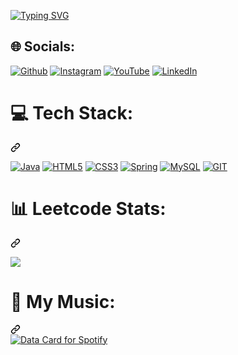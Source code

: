 <a href="https://git.io/typing-svg"><img src="https://readme-typing-svg.demolab.com?font=Fira+Code&size=30&pause=1000&center=true&vCenter=true&random=false&width=435&lines=Hi%2C+i'm+Weasel%F0%9F%91%8B+" alt="Typing SVG" /></a>


<h2 class="heading-element" dir="auto">🌐 Socials:</h2>

<a href="https://github.com/wonderWeasel01"><img src="https://camo.githubusercontent.com/04a3c6898f8619dac42c1831918b63ab589503d77a5bd31e371591dbeb517b01/68747470733a2f2f696d672e736869656c64732e696f2f62616467652f4769746875622d25323332343139326544412e7376673f6c6f676f3d676974687562266c6f676f436f6c6f723d7768697465" alt="Github" data-canonical-src="https://img.shields.io/badge/Github-%2324192eDA.svg?logo=github&amp;logoColor=white" style="max-width: 100%;"></a>
<a href="https://www.instagram.com/xanderwentzel/" rel="nofollow"><img src="https://camo.githubusercontent.com/3ad821fc2ec8e5389509e2262efe64bbab486ae3bfa9abf43bae910f1d3fc134/68747470733a2f2f696d672e736869656c64732e696f2f62616467652f496e7374616772616d2d2532334534343035462e7376673f6c6f676f3d496e7374616772616d266c6f676f436f6c6f723d7768697465" alt="Instagram" data-canonical-src="https://img.shields.io/badge/Instagram-%23E4405F.svg?logo=Instagram&amp;logoColor=white" style="max-width: 100%;"></a>
<a href="https://www.youtube.com/channel/UCYZu9_zI2dkfo-yIhvwUyfA" rel="nofollow"><img src="https://camo.githubusercontent.com/1858ead1d0f50ea4b8cc7f82561c2956651655375f19867316e5b6a9960e0b40/68747470733a2f2f696d672e736869656c64732e696f2f62616467652f596f75547562652d2532334646303030302e7376673f6c6f676f3d596f7554756265266c6f676f436f6c6f723d7768697465" alt="YouTube" data-canonical-src="https://img.shields.io/badge/YouTube-%23FF0000.svg?logo=YouTube&amp;logoColor=white" style="max-width: 100%;"></a>
<a href="https://www.linkedin.com/in/alexander-wentzel-621654196/" rel="nofollow"><img src="https://camo.githubusercontent.com/d94940866c98cb4fca5783c4e8ac95776d2f52df6bbf3d5ab9e30d76836f30ae/68747470733a2f2f696d672e736869656c64732e696f2f62616467652f4c696e6b6564496e2d2532333030373742352e7376673f6c6f676f3d6c696e6b6564696e266c6f676f436f6c6f723d7768697465" alt="LinkedIn" data-canonical-src="https://img.shields.io/badge/LinkedIn-%230077B5.svg?logo=linkedin&amp;logoColor=white" style="max-width: 100%;"></a>


<div class="markdown-heading" dir="auto"><h1 class="heading-element" dir="auto">💻 Tech Stack:</h1><a id="user-content--tech-stack" class="anchor" aria-label="Permalink: 💻 Tech Stack:" href="#-tech-stack"><svg class="octicon octicon-link" viewBox="0 0 16 16" version="1.1" width="16" height="16" aria-hidden="true"><path d="m7.775 3.275 1.25-1.25a3.5 3.5 0 1 1 4.95 4.95l-2.5 2.5a3.5 3.5 0 0 1-4.95 0 .751.751 0 0 1 .018-1.042.751.751 0 0 1 1.042-.018 1.998 1.998 0 0 0 2.83 0l2.5-2.5a2.002 2.002 0 0 0-2.83-2.83l-1.25 1.25a.751.751 0 0 1-1.042-.018.751.751 0 0 1-.018-1.042Zm-4.69 9.64a1.998 1.998 0 0 0 2.83 0l1.25-1.25a.751.751 0 0 1 1.042.018.751.751 0 0 1 .018 1.042l-1.25 1.25a3.5 3.5 0 1 1-4.95-4.95l2.5-2.5a3.5 3.5 0 0 1 4.95 0 .751.751 0 0 1-.018 1.042.751.751 0 0 1-1.042.018 1.998 1.998 0 0 0-2.83 0l-2.5 2.5a1.998 1.998 0 0 0 0 2.83Z"></path></svg></a></div>

<a target="_blank" rel="noopener noreferrer nofollow" href="https://camo.githubusercontent.com/74110d8500c8a567647716dab1668dba40f9dd401dfee678fafc51220738cd0c/68747470733a2f2f696d672e736869656c64732e696f2f62616467652f6a6176612d2532334544384230302e7376673f7374796c653d706c6173746963266c6f676f3d6f70656e6a646b266c6f676f436f6c6f723d7768697465"><img src="https://camo.githubusercontent.com/74110d8500c8a567647716dab1668dba40f9dd401dfee678fafc51220738cd0c/68747470733a2f2f696d672e736869656c64732e696f2f62616467652f6a6176612d2532334544384230302e7376673f7374796c653d706c6173746963266c6f676f3d6f70656e6a646b266c6f676f436f6c6f723d7768697465" alt="Java" data-canonical-src="https://img.shields.io/badge/java-%23ED8B00.svg?style=plastic&amp;logo=openjdk&amp;logoColor=white" style="max-width: 100%;"></a>
<a target="_blank" rel="noopener noreferrer nofollow" href="https://camo.githubusercontent.com/7a56067a2e98b60d86017a8288360e5f56c7e7efdb25e73846474a8013c1d6b1/68747470733a2f2f696d672e736869656c64732e696f2f62616467652f68746d6c352d2532334533344632362e7376673f7374796c653d706c6173746963266c6f676f3d68746d6c35266c6f676f436f6c6f723d7768697465"><img src="https://camo.githubusercontent.com/7a56067a2e98b60d86017a8288360e5f56c7e7efdb25e73846474a8013c1d6b1/68747470733a2f2f696d672e736869656c64732e696f2f62616467652f68746d6c352d2532334533344632362e7376673f7374796c653d706c6173746963266c6f676f3d68746d6c35266c6f676f436f6c6f723d7768697465" alt="HTML5" data-canonical-src="https://img.shields.io/badge/html5-%23E34F26.svg?style=plastic&amp;logo=html5&amp;logoColor=white" style="max-width: 100%;"></a>
<a target="_blank" rel="noopener noreferrer nofollow" href="https://camo.githubusercontent.com/26c5573c32755d25305421d54badb7dc11105c583cf5cd69be709d8a125bb932/68747470733a2f2f696d672e736869656c64732e696f2f62616467652f637373332d2532333135373242362e7376673f7374796c653d706c6173746963266c6f676f3d63737333266c6f676f436f6c6f723d7768697465"><img src="https://camo.githubusercontent.com/26c5573c32755d25305421d54badb7dc11105c583cf5cd69be709d8a125bb932/68747470733a2f2f696d672e736869656c64732e696f2f62616467652f637373332d2532333135373242362e7376673f7374796c653d706c6173746963266c6f676f3d63737333266c6f676f436f6c6f723d7768697465" alt="CSS3" data-canonical-src="https://img.shields.io/badge/css3-%231572B6.svg?style=plastic&amp;logo=css3&amp;logoColor=white" style="max-width: 100%;"></a>
<a target="_blank" rel="noopener noreferrer nofollow" href="https://camo.githubusercontent.com/e7558d6a6881f3f90bf39b96f3977836437d8a05b0de733c74faf91b68e4af43/68747470733a2f2f696d672e736869656c64732e696f2f62616467652f737072696e672d2532333644423333462e7376673f7374796c653d706c6173746963266c6f676f3d737072696e67266c6f676f436f6c6f723d7768697465"><img src="https://camo.githubusercontent.com/e7558d6a6881f3f90bf39b96f3977836437d8a05b0de733c74faf91b68e4af43/68747470733a2f2f696d672e736869656c64732e696f2f62616467652f737072696e672d2532333644423333462e7376673f7374796c653d706c6173746963266c6f676f3d737072696e67266c6f676f436f6c6f723d7768697465" alt="Spring" data-canonical-src="https://img.shields.io/badge/spring-%236DB33F.svg?style=plastic&amp;logo=spring&amp;logoColor=white" style="max-width: 100%;"></a>
<a target="_blank" rel="noopener noreferrer nofollow" href="https://camo.githubusercontent.com/bdf366cb03dc5d7ab19b02ea8558f0dafe3294f8a2c749815cde4243ded350cb/68747470733a2f2f696d672e736869656c64732e696f2f62616467652f6d7973716c2d2532333030303030662e7376673f7374796c653d706c6173746963266c6f676f3d6d7973716c266c6f676f436f6c6f723d7768697465"><img src="https://camo.githubusercontent.com/bdf366cb03dc5d7ab19b02ea8558f0dafe3294f8a2c749815cde4243ded350cb/68747470733a2f2f696d672e736869656c64732e696f2f62616467652f6d7973716c2d2532333030303030662e7376673f7374796c653d706c6173746963266c6f676f3d6d7973716c266c6f676f436f6c6f723d7768697465" alt="MySQL" data-canonical-src="https://img.shields.io/badge/mysql-%2300000f.svg?style=plastic&amp;logo=mysql&amp;logoColor=white" style="max-width: 100%;"></a>
<a target="_blank" rel="noopener noreferrer nofollow" href="https://camo.githubusercontent.com/dbcc6480df049207367a3818a9acdd13118dcd9a35405083cbe024017f66819b/68747470733a2f2f696d672e736869656c64732e696f2f62616467652f4769742d6663366432363f7374796c653d706c6173746963266c6f676f3d676974266c6f676f436f6c6f723d7768697465"><img src="https://camo.githubusercontent.com/dbcc6480df049207367a3818a9acdd13118dcd9a35405083cbe024017f66819b/68747470733a2f2f696d672e736869656c64732e696f2f62616467652f4769742d6663366432363f7374796c653d706c6173746963266c6f676f3d676974266c6f676f436f6c6f723d7768697465" alt="GIT" data-canonical-src="https://img.shields.io/badge/Git-fc6d26?style=plastic&amp;logo=git&amp;logoColor=white" style="max-width: 100%;"></a>


<div class="markdown-heading" dir="auto"><h1 class="heading-element" dir="auto">📊 Leetcode Stats:</h1><a id="user-content--tech-stack" class="anchor" aria-label="Permalink: 💻 Tech Stack:" href="#-tech-stack"><svg class="octicon octicon-link" viewBox="0 0 16 16" version="1.1" width="16" height="16" aria-hidden="true"><path d="m7.775 3.275 1.25-1.25a3.5 3.5 0 1 1 4.95 4.95l-2.5 2.5a3.5 3.5 0 0 1-4.95 0 .751.751 0 0 1 .018-1.042.751.751 0 0 1 1.042-.018 1.998 1.998 0 0 0 2.83 0l2.5-2.5a2.002 2.002 0 0 0-2.83-2.83l-1.25 1.25a.751.751 0 0 1-1.042-.018.751.751 0 0 1-.018-1.042Zm-4.69 9.64a1.998 1.998 0 0 0 2.83 0l1.25-1.25a.751.751 0 0 1 1.042.018.751.751 0 0 1 .018 1.042l-1.25 1.25a3.5 3.5 0 1 1-4.95-4.95l2.5-2.5a3.5 3.5 0 0 1 4.95 0 .751.751 0 0 1-.018 1.042.751.751 0 0 1-1.042.018 1.998 1.998 0 0 0-2.83 0l-2.5 2.5a1.998 1.998 0 0 0 0 2.83Z"></path></svg></a></div>

![](https://leetcard.jacoblin.cool/WonderWeasel01?site=us)


<div class="markdown-heading" dir="auto"><h1 class="heading-element" dir="auto">🎵 My Music:</h1><a id="user-content--tech-stack" class="anchor" aria-label="Permalink: 💻 Tech Stack:" href="#-tech-stack"><svg class="octicon octicon-link" viewBox="0 0 16 16" version="1.1" width="16" height="16" aria-hidden="true"><path d="m7.775 3.275 1.25-1.25a3.5 3.5 0 1 1 4.95 4.95l-2.5 2.5a3.5 3.5 0 0 1-4.95 0 .751.751 0 0 1 .018-1.042.751.751 0 0 1 1.042-.018 1.998 1.998 0 0 0 2.83 0l2.5-2.5a2.002 2.002 0 0 0-2.83-2.83l-1.25 1.25a.751.751 0 0 1-1.042-.018.751.751 0 0 1-.018-1.042Zm-4.69 9.64a1.998 1.998 0 0 0 2.83 0l1.25-1.25a.751.751 0 0 1 1.042.018.751.751 0 0 1 .018 1.042l-1.25 1.25a3.5 3.5 0 1 1-4.95-4.95l2.5-2.5a3.5 3.5 0 0 1 4.95 0 .751.751 0 0 1-.018 1.042.751.751 0 0 1-1.042.018 1.998 1.998 0 0 0-2.83 0l-2.5 2.5a1.998 1.998 0 0 0 0 2.83Z"></path></svg></a></div>

<a href="https://data-card-for-spotify.herokuapp.com/card?user_id=alexwentzel">
  <img src="https://data-card-for-spotify.herokuapp.com/api/card?user_id=alexwentzel" alt="Data Card for Spotify">
</a>
